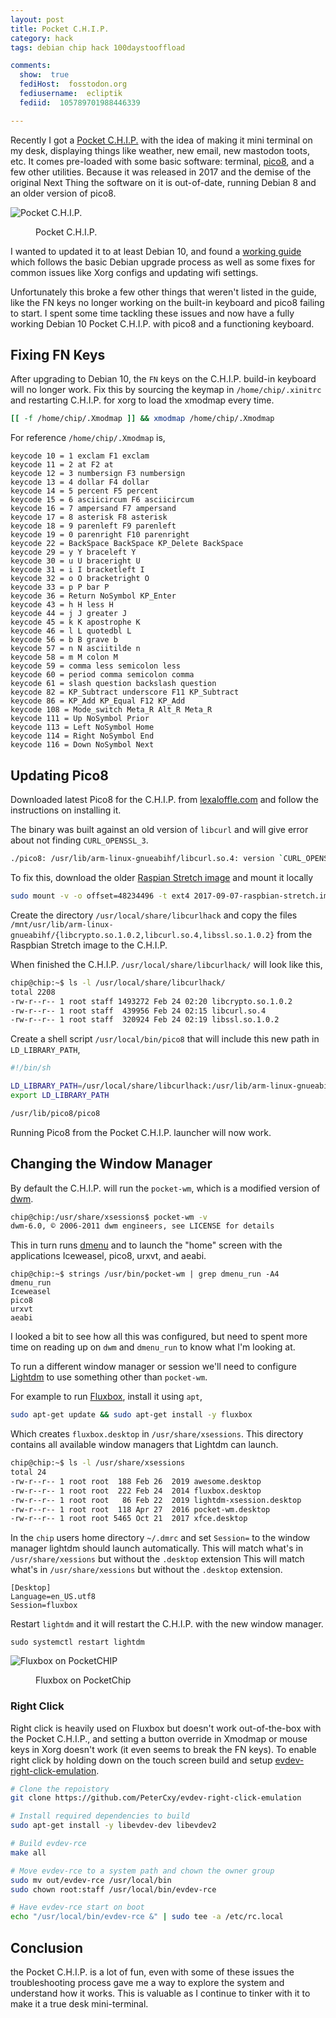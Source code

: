 ```yaml
---
layout: post
title: Pocket C.H.I.P.
category: hack
tags: debian chip hack 100daystooffload

comments:
  show:  true
  fediHost:  fosstodon.org
  fediusername:  ecliptik
  fediid:  105789701988446339

---
```


Recently I got a [Pocket C.H.I.P.](https://shop.pocketchip.co/) with the idea of making it mini terminal on my desk, displaying things like weather, new email, new mastodon toots, etc. It comes pre-loaded with some basic software: terminal, [pico8](https://www.lexaloffle.com/pico-8.php), and a few other utilities. Because it was released in 2017 and the demise of the original Next Thing the software on it is out-of-date, running Debian 8 and an older version of pico8.

![Pocket C.H.I.P.](/assets/images/posts/pocket-chip.png)
<figure><figcaption>Pocket C.H.I.P.</figcaption></figure>

I wanted to updated it to at least Debian 10, and found a [working guide](https://gist.github.com/luzhuomi/526fbcc30f3522f09eacf20d0f776fa5) which follows the basic Debian upgrade process as well as some fixes for common issues like Xorg configs and updating wifi settings.

Unfortunately this broke a few other things that weren't listed in the guide, like the FN keys no longer working on the built-in keyboard and pico8 failing to start. I spent some time tackling these issues and now have a fully working Debian 10 Pocket C.H.I.P. with pico8 and a functioning keyboard.

## Fixing FN Keys

After upgrading to Debian 10, the `FN` keys on the C.H.I.P. build-in keyboard will no longer work. Fix this by sourcing the keymap in `/home/chip/.xinitrc` and restarting C.H.I.P. for xorg to load the xmodmap every time.

```bash
[[ -f /home/chip/.Xmodmap ]] && xmodmap /home/chip/.Xmodmap
```

For reference `/home/chip/.Xmodmap` is,

```
keycode 10 = 1 exclam F1 exclam
keycode 11 = 2 at F2 at
keycode 12 = 3 numbersign F3 numbersign
keycode 13 = 4 dollar F4 dollar
keycode 14 = 5 percent F5 percent
keycode 15 = 6 asciicircum F6 asciicircum
keycode 16 = 7 ampersand F7 ampersand
keycode 17 = 8 asterisk F8 asterisk
keycode 18 = 9 parenleft F9 parenleft
keycode 19 = 0 parenright F10 parenright
keycode 22 = BackSpace BackSpace KP_Delete BackSpace
keycode 29 = y Y braceleft Y
keycode 30 = u U braceright U
keycode 31 = i I bracketleft I
keycode 32 = o O bracketright O
keycode 33 = p P bar P
keycode 36 = Return NoSymbol KP_Enter
keycode 43 = h H less H
keycode 44 = j J greater J
keycode 45 = k K apostrophe K
keycode 46 = l L quotedbl L
keycode 56 = b B grave b
keycode 57 = n N asciitilde n
keycode 58 = m M colon M
keycode 59 = comma less semicolon less
keycode 60 = period comma semicolon comma
keycode 61 = slash question backslash question
keycode 82 = KP_Subtract underscore F11 KP_Subtract
keycode 86 = KP_Add KP_Equal F12 KP_Add
keycode 108 = Mode_switch Meta_R Alt_R Meta_R
keycode 111 = Up NoSymbol Prior
keycode 113 = Left NoSymbol Home
keycode 114 = Right NoSymbol End
keycode 116 = Down NoSymbol Next
```

## Updating Pico8

Downloaded latest Pico8 for the C.H.I.P. from [lexaloffle.com](https://www.lexaloffle.com/bbs/?tid=34009) and follow the instructions on installing it.

The binary was built against an old version of `libcurl` and will give error about not finding `CURL_OPENSSL_3`.

```bash
./pico8: /usr/lib/arm-linux-gnueabihf/libcurl.so.4: version `CURL_OPENSSL_3' not found (required by ./pico8)
```

To fix this, download the older [Raspian Stretch image](https://downloads.raspberrypi.org/raspbian/images/raspbian-2017-09-08/) and mount it locally

```bash
sudo mount -v -o offset=48234496 -t ext4 2017-09-07-raspbian-stretch.img /mnt
```

Create the directory `/usr/local/share/libcurlhack` and copy the files `/mnt/usr/lib/arm-linux-gnueabihf/{libcrypto.so.1.0.2,libcurl.so.4,libssl.so.1.0.2}` from the Raspbian Stretch image to the C.H.I.P.

When finished the C.H.I.P. `/usr/local/share/libcurlhack/` will look like this,
```bash
chip@chip:~$ ls -l /usr/local/share/libcurlhack/
total 2208
-rw-r--r-- 1 root staff 1493272 Feb 24 02:20 libcrypto.so.1.0.2
-rw-r--r-- 1 root staff  439956 Feb 24 02:15 libcurl.so.4
-rw-r--r-- 1 root staff  320924 Feb 24 02:19 libssl.so.1.0.2
```

Create a shell script `/usr/local/bin/pico8` that will include this new path in `LD_LIBRARY_PATH`,

```bash
#!/bin/sh

LD_LIBRARY_PATH=/usr/local/share/libcurlhack:/usr/lib/arm-linux-gnueabihf/
export LD_LIBRARY_PATH

/usr/lib/pico8/pico8
```

Running Pico8 from the Pocket C.H.I.P. launcher will now work.

## Changing the Window Manager

By default the C.H.I.P. will run the `pocket-wm`, which is a modified version of [dwm](https://dwm.suckless.org/).

```bash
chip@chip:/usr/share/xsessions$ pocket-wm -v
dwm-6.0, © 2006-2011 dwm engineers, see LICENSE for details
```

This in turn runs [dmenu](https://tools.suckless.org/dmenu/) and to launch the "home" screen with the applications Iceweasel, pico8, urxvt, and aeabi.

```
chip@chip:~$ strings /usr/bin/pocket-wm | grep dmenu_run -A4
dmenu_run
Iceweasel
pico8
urxvt
aeabi
```

I looked a bit to see how all this was configured, but need to spent more time on reading up on `dwm` and `dmenu_run` to know what I'm looking at.

To run a different window manager or session we'll need to configure [Lightdm](https://github.com/canonical/lightdm) to use something other than `pocket-wm`.

For example to run [Fluxbox](http://fluxbox.org/), install it using `apt`,

```bash
sudo apt-get update && sudo apt-get install -y fluxbox
```

Which creates `fluxbox.desktop` in `/usr/share/xsessions`. This directory contains all available window managers that Lightdm can launch.

```bash
chip@chip:~$ ls -l /usr/share/xsessions
total 24
-rw-r--r-- 1 root root  188 Feb 26  2019 awesome.desktop
-rw-r--r-- 1 root root  222 Feb 24  2014 fluxbox.desktop
-rw-r--r-- 1 root root   86 Feb 22  2019 lightdm-xsession.desktop
-rw-r--r-- 1 root root  118 Apr 27  2016 pocket-wm.desktop
-rw-r--r-- 1 root root 5465 Oct 21  2017 xfce.desktop
```

In the `chip` users home directory `~/.dmrc` and set `Session=` to the window manager lightdm should launch automatically. This will match what's in `/usr/share/xessions` but without the `.desktop` extension This will match what's in `/usr/share/xessions` but without the `.desktop` extension.

```
[Desktop]
Language=en_US.utf8
Session=fluxbox
```

Restart `lightdm` and it will restart the C.H.I.P. with the new window manager.

```
sudo systemctl restart lightdm
```

![Fluxbox on PocketCHIP](/assets/images/posts/fluxbox-chip.png)
<figure><figcaption>Fluxbox on PocketChip</figcaption></figure>


### Right Click
Right click is heavily used on Fluxbox but doesn't work out-of-the-box with the Pocket C.H.I.P., and setting a button override in Xmodmap or mouse keys in Xorg doesn't work (it even seems to break the FN keys). To enable right click by holding down on the touch screen build and setup [evdev-right-click-emulation](https://github.com/PeterCxy/evdev-right-click-emulation).

```bash
# Clone the repoistory
git clone https://github.com/PeterCxy/evdev-right-click-emulation

# Install required dependencies to build
sudo apt-get install -y libevdev-dev libevdev2

# Build evdev-rce
make all

# Move evdev-rce to a system path and chown the owner group
sudo mv out/evdev-rce /usr/local/bin
sudo chown root:staff /usr/local/bin/evdev-rce

# Have evdev-rce start on boot
echo "/usr/local/bin/evdev-rce &" | sudo tee -a /etc/rc.local
```

## Conclusion

the Pocket C.H.I.P. is a lot of fun, even with some of these issues the troubleshooting process gave me a way to explore the system and understand how it works. This is valuable as I continue to tinker with it to make it a true desk mini-terminal.
